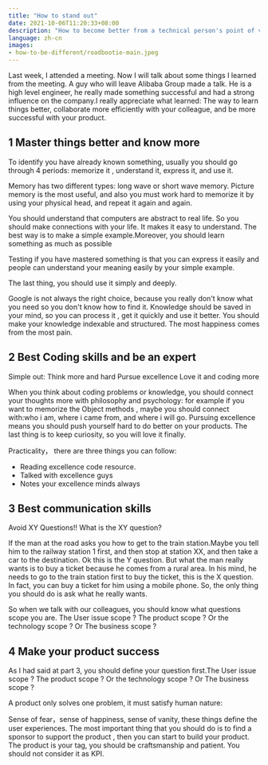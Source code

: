 ```yaml
---
title: "How to stand out"
date: 2021-10-06T11:20:33+08:00
description: "How to become better from a technical person's point of view"
language: zh-cn
images:
- how-to-be-different/roadbootie-main.jpeg
---
```


Last week, I attended a meeting. Now I will talk about some things I learned from the meeting. A guy who will leave Alibaba Group made a talk. He is a high level engineer, he really made something successful and had a strong influence on the company.I really appreciate what learned: The way to learn things better, collaborate more efficiently with your colleague, and be more successful with your product.

## 1 Master things better and know more

To identify you have already known something, usually you should go through 4 periods: memorize it , understand it, express it, and use it.  

Memory has two different types: long wave or short wave memory. Picture memory is the most useful, and also you must work hard to memorize it by using your physical head, and repeat it again and again.  

You should understand that computers are abstract to real life. So you should make connections with your life. It makes it easy to understand. The best way is to make a simple example.Moreover, you should learn something as much as possible  

Testing if you have mastered something is that you can express it easily and people can understand your meaning easily by your simple example.  

The last thing, you should use it simply and deeply.  

Google is not always the right choice, because you really don't know what you need so you don't know how to find it. Knowledge should be saved in your mind, so you can process it , get it quickly and use it better. You should make your knowledge indexable and structured.
The most happiness comes from the most pain.

## 2 Best Coding skills and be an expert

Simple out:
Think more and hard
Pursue excellence
Love it and coding more

When you think about coding problems or knowledge, you should connect your thoughts more with philosophy and psychology: for example if you want to memorize the Object methods , maybe you should connect with:who i am, where i came from, and where i will go. Pursuing excellence means you should push yourself hard to do better on your products. The last thing is to keep curiosity, so you will love it finally.  
  
Practicality， there are three things you can follow:
  
* Reading excellence code resource.
* Talked with excellence guys
* Notes your excellence minds always

## 3 Best communication skills

Avoid XY Questions!! What is the XY question?  

If the man at the road asks you how to get to the train station.Maybe you tell him to the railway station 1 first, and then stop at station XX, and then take a car to the destination. Ok this is the Y question. But what the man really wants is to buy a ticket because he comes from a rural area. In his mind, he needs to go to the train station first to buy the ticket, this is the X question. In fact, you can buy a ticket for him using a mobile phone. So, the only thing you should do is ask what he really wants.  

So when we talk with our colleagues, you should know what questions scope you are. The User issue scope ? The product scope ? Or the technology scope ? Or The business scope ?

## 4 Make your product success

As I had said at part 3, you should define your question first.The User issue scope ? The product scope ? Or the technology scope ? Or The business scope ?

A product only solves one problem, it must satisfy human nature:  

Sense of fear，sense of happiness, sense of vanity, these things define the user experiences.
The most important thing that you should do is to find a sponsor to support the product , then you can start to build your product. The product is your tag, you should be craftsmanship and patient. You should not consider it as KPI.
